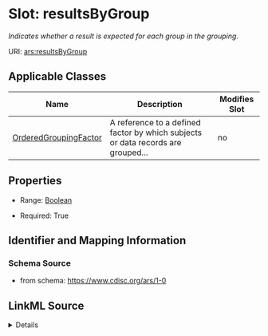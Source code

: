 # Slot: resultsByGroup


_Indicates whether a result is expected for each group in the grouping._



URI: [ars:resultsByGroup](https://www.cdisc.org/ars/1-0resultsByGroup)



<!-- no inheritance hierarchy -->




## Applicable Classes

| Name | Description | Modifies Slot |
| --- | --- | --- |
[OrderedGroupingFactor](OrderedGroupingFactor.md) | A reference to a defined factor by which subjects or data records are grouped... |  no  |







## Properties

* Range: [Boolean](Boolean.md)

* Required: True





## Identifier and Mapping Information







### Schema Source


* from schema: https://www.cdisc.org/ars/1-0




## LinkML Source

<details>
```yaml
name: resultsByGroup
description: Indicates whether a result is expected for each group in the grouping.
from_schema: https://www.cdisc.org/ars/1-0
rank: 1000
alias: resultsByGroup
domain_of:
- OrderedGroupingFactor
range: boolean
required: true

```
</details>
